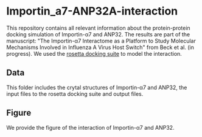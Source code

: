 # Importin_a7-ANP32A-interaction
This repository contains all relevant information about the protein-protein docking simulation of Importin-α7 and ANP32. The results are part of the manuscript: "The Importin-α7 Interactome as a Platform to Study Molecular Mechanisms Involved in Influenza A Virus Host Switch" from Beck et al. (in progress). We used the [rosetta docking suite](https://www.rosettacommons.org/software) to model the interaction.
## Data
This folder includes the crytal structures of Importin-α7 and ANP32, the input files to the rosetta docking suite and output files.
## Figure
We provide the figure of the interaction of Importin-α7 and ANP32.
